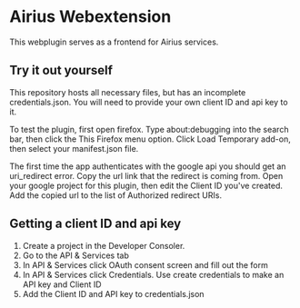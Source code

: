 # Airius Webextension

This webplugin serves as a frontend for Airius services. 

## Try it out yourself
This repository hosts all necessary files, but has an incomplete credentials.json. You will need to provide your own client ID and api key to it.

To test the plugin, first open firefox. Type about:debugging into the search bar, then click the This Firefox menu option. Click Load Temporary add-on, then select your manifest.json file. 

The first time the app authenticates with the google api you should get an uri_redirect error. Copy the url link that the redirect is coming from. Open your google project for this plugin, then edit the Client ID you've created. Add the copied url to the list of Authorized redirect URIs.

## Getting a client ID and api key
1. Create a project in the Developer Consoler.
2. Go to the API & Services tab
3. In API & Services click OAuth consent screen and fill out the form
4. In API & Services click Credentials. Use create credentials to make an API key and Client ID
5. Add the Client ID and API key to credentials.json





